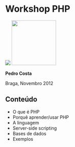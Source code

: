 # Workshop PHP

<img src="https://raw.github.com/pfac/workshop-php-2012/master/global/images/cesium.logo.png?login=pfac&token=cde31e13fa440b085d0a6dc911ff75db" />
<img src="https://raw.github.com/pfac/workshop-php-2012/master/global/images/caos.logo.png?login=pfac&token=82497a9ee0f7dde7f9f7660a2bd6ae81" alt"CAOS" style="width:10em" />

__Pedro Costa__

Braga, Novembro 2012

## Conteúdo
* O que é PHP
* Porquê aprender/usar PHP
* A linguagem
* Server-side scripting
* Bases de dados
* Exemplos
